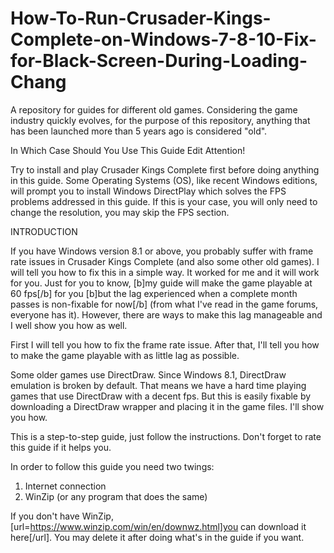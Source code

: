 # How-To-Run-Crusader-Kings-Complete-on-Windows-7-8-10-Fix-for-Black-Screen-During-Loading-Chang
A repository for guides for different old games. Considering the game industry quickly evolves, for the purpose of this repository, anything that has been launched more than 5 years ago is considered "old".

In Which Case Should You Use This Guide Edit
Attention!

Try to install and play Crusader Kings Complete first before doing anything in this guide. Some Operating Systems (OS), like recent Windows editions, will prompt you to install Windows DirectPlay which solves the FPS problems addressed in this guide. If this is your case, you will only need to change the resolution, you may skip the FPS section.

INTRODUCTION

If you have  Windows version 8.1 or above, you probably suffer with frame rate issues in Crusader Kings Complete (and also some other old games). I will tell you how to fix this in a simple way. It worked for me and it will work for you. Just for you to know, [b]my guide will make the game playable at 60 fps[/b] for you [b]but the lag experienced when a complete month passes is non-fixable for now[/b] (from what I've read in the game forums, everyone has it). However, there are ways to make this lag manageable and I well show you how as well.

First I will tell you how to fix the frame rate issue. After that, I'll tell you how to make the game playable with as little lag as possible.

Some older games use DirectDraw. Since Windows 8.1, DirectDraw emulation is broken by default. That means we have a hard time playing games that use DirectDraw with a decent fps. But this is easily fixable by downloading a DirectDraw wrapper and placing it in the game files. I'll show you how.

This is a step-to-step guide, just follow the instructions. Don't forget to rate this guide if it helps you.

In order to follow this guide you need two twings:

1. Internet connection
2. WinZip (or any program that does the same)

If you don't have WinZip, [url=https://www.winzip.com/win/en/downwz.html]you can download it here[/url]. You may delete it after doing what's in the guide if you want.
